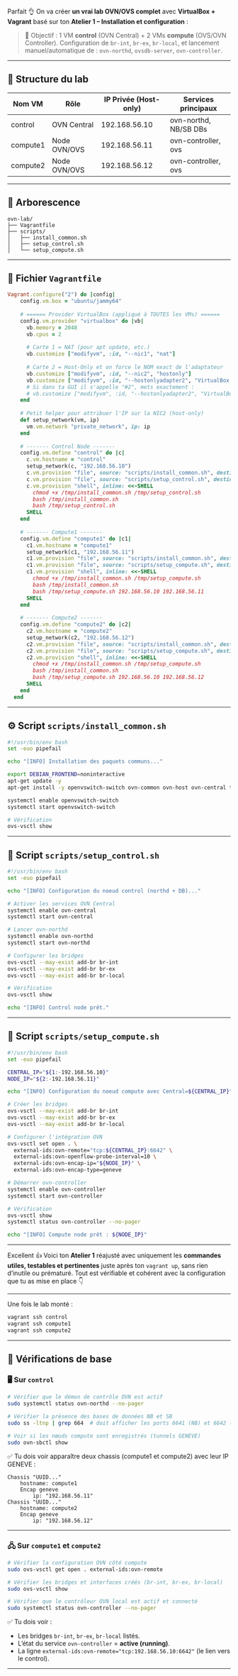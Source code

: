 Parfait 👌
On va créer **un vrai lab OVN/OVS complet** avec **VirtualBox + Vagrant** basé sur ton **Atelier 1 – Installation et configuration** :

> 🎯 Objectif :
> 1 VM **control** (OVN Central) + 2 VMs **compute** (OVS/OVN Controller).
> Configuration de `br-int`, `br-ex`, `br-local`, et lancement manuel/automatique de :
> `ovn-northd`, `ovsdb-server`, `ovn-controller`.

---

## 🧩 Structure du lab

| Nom VM   | Rôle         | IP Privée (Host-only) | Services principaux   |
| -------- | ------------ | --------------------- | --------------------- |
| control  | OVN Central  | 192.168.56.10         | ovn-northd, NB/SB DBs |
| compute1 | Node OVN/OVS | 192.168.56.11         | ovn-controller, ovs   |
| compute2 | Node OVN/OVS | 192.168.56.12         | ovn-controller, ovs   |

---

## 📁 Arborescence

```
ovn-lab/
├── Vagrantfile
├── scripts/
│   ├── install_common.sh
│   ├── setup_control.sh
│   └── setup_compute.sh
```

---

## 🧱 Fichier `Vagrantfile`

```ruby
Vagrant.configure("2") do |config|
    config.vm.box = "ubuntu/jammy64"
  
    # ====== Provider VirtualBox (appliqué à TOUTES les VMs) ======
    config.vm.provider "virtualbox" do |vb|
      vb.memory = 2048
      vb.cpus = 2
  
      # Carte 1 = NAT (pour apt update, etc.)
      vb.customize ["modifyvm", :id, "--nic1", "nat"]
  
      # Carte 2 = Host-Only et on force le NOM exact de l'adaptateur
      vb.customize ["modifyvm", :id, "--nic2", "hostonly"]
      vb.customize ["modifyvm", :id, "--hostonlyadapter2", "VirtualBox Host-Only Ethernet Adapter #2"]
      # Si dans ta GUI il s'appelle "#2", mets exactement :
      # vb.customize ["modifyvm", :id, "--hostonlyadapter2", "VirtualBox Host-Only Ethernet Adapter #2"]
    end
  
    # Petit helper pour attribuer l'IP sur la NIC2 (host-only)
    def setup_network(vm, ip)
      vm.vm.network "private_network", ip: ip
    end
  
    # ------- Control Node -------
    config.vm.define "control" do |c|
      c.vm.hostname = "control"
      setup_network(c, "192.168.56.10")
      c.vm.provision "file", source: "scripts/install_common.sh", destination: "/tmp/install_common.sh"
      c.vm.provision "file", source: "scripts/setup_control.sh", destination: "/tmp/setup_control.sh"
      c.vm.provision "shell", inline: <<-SHELL
        chmod +x /tmp/install_common.sh /tmp/setup_control.sh
        bash /tmp/install_common.sh
        bash /tmp/setup_control.sh
      SHELL
    end
  
    # ------- Compute1 -------
    config.vm.define "compute1" do |c1|
      c1.vm.hostname = "compute1"
      setup_network(c1, "192.168.56.11")
      c1.vm.provision "file", source: "scripts/install_common.sh", destination: "/tmp/install_common.sh"
      c1.vm.provision "file", source: "scripts/setup_compute.sh", destination: "/tmp/setup_compute.sh"
      c1.vm.provision "shell", inline: <<-SHELL
        chmod +x /tmp/install_common.sh /tmp/setup_compute.sh
        bash /tmp/install_common.sh
        bash /tmp/setup_compute.sh 192.168.56.10 192.168.56.11
      SHELL
    end
  
    # ------- Compute2 -------
    config.vm.define "compute2" do |c2|
      c2.vm.hostname = "compute2"
      setup_network(c2, "192.168.56.12")
      c2.vm.provision "file", source: "scripts/install_common.sh", destination: "/tmp/install_common.sh"
      c2.vm.provision "file", source: "scripts/setup_compute.sh", destination: "/tmp/setup_compute.sh"
      c2.vm.provision "shell", inline: <<-SHELL
        chmod +x /tmp/install_common.sh /tmp/setup_compute.sh
        bash /tmp/install_common.sh
        bash /tmp/setup_compute.sh 192.168.56.10 192.168.56.12
      SHELL
    end
  end
```

---

## ⚙️ Script `scripts/install_common.sh`

```bash
#!/usr/bin/env bash
set -euo pipefail

echo "[INFO] Installation des paquets communs..."

export DEBIAN_FRONTEND=noninteractive
apt-get update -y
apt-get install -y openvswitch-switch ovn-common ovn-host ovn-central tcpdump net-tools iproute2

systemctl enable openvswitch-switch
systemctl start openvswitch-switch

# Vérification
ovs-vsctl show
```

---

## 🧭 Script `scripts/setup_control.sh`

```bash
#!/usr/bin/env bash
set -euo pipefail

echo "[INFO] Configuration du noeud control (northd + DB)..."

# Activer les services OVN Central
systemctl enable ovn-central
systemctl start ovn-central

# Lancer ovn-northd
systemctl enable ovn-northd
systemctl start ovn-northd

# Configurer les bridges
ovs-vsctl --may-exist add-br br-int
ovs-vsctl --may-exist add-br br-ex
ovs-vsctl --may-exist add-br br-local

# Vérification
ovs-vsctl show

echo "[INFO] Control node prêt."
```

---

## 🧭 Script `scripts/setup_compute.sh`

```bash
#!/usr/bin/env bash
set -euo pipefail

CENTRAL_IP="${1:-192.168.56.10}"
NODE_IP="${2:-192.168.56.11}"

echo "[INFO] Configuration du noeud compute avec Central=${CENTRAL_IP}"

# Créer les bridges
ovs-vsctl --may-exist add-br br-int
ovs-vsctl --may-exist add-br br-ex
ovs-vsctl --may-exist add-br br-local

# Configurer l'intégration OVN
ovs-vsctl set open . \
  external-ids:ovn-remote="tcp:${CENTRAL_IP}:6642" \
  external-ids:ovn-openflow-probe-interval=10 \
  external-ids:ovn-encap-ip="${NODE_IP}" \
  external-ids:ovn-encap-type=geneve

# Démarrer ovn-controller
systemctl enable ovn-controller
systemctl start ovn-controller

# Vérification
ovs-vsctl show
systemctl status ovn-controller --no-pager

echo "[INFO] Compute node prêt : ${NODE_IP}"
```

---
Excellent 👍 Voici ton **Atelier 1** réajusté avec uniquement les **commandes utiles, testables et pertinentes** juste après ton `vagrant up`, sans rien d’inutile ou prématuré.
Tout est vérifiable et cohérent avec la configuration que tu as mise en place 👇

---

Une fois le lab monté :

```bash
vagrant ssh control
vagrant ssh compute1
vagrant ssh compute2
```

---

## 🧪 Vérifications de base

### 🖥️ Sur `control`

```bash
# Vérifier que le démon de contrôle OVN est actif
sudo systemctl status ovn-northd --no-pager

# Vérifier la présence des bases de données NB et SB
sudo ss -ltnp | grep 664  # doit afficher les ports 6641 (NB) et 6642 (SB)

# Voir si les nœuds compute sont enregistrés (tunnels GENEVE)
sudo ovn-sbctl show
```

✅ Tu dois voir apparaître deux chassis (compute1 et compute2) avec leur IP GENEVE :

```
Chassis "UUID..."
    hostname: compute1
    Encap geneve
        ip: "192.168.56.11"
Chassis "UUID..."
    hostname: compute2
    Encap geneve
        ip: "192.168.56.12"
```

---

### 🖧 Sur `compute1` et `compute2`

```bash
# Vérifier la configuration OVN côté compute
sudo ovs-vsctl get open . external-ids:ovn-remote

# Vérifier les bridges et interfaces créés (br-int, br-ex, br-local)
sudo ovs-vsctl show

# Vérifier que le contrôleur OVN local est actif et connecté
sudo systemctl status ovn-controller --no-pager
```

✅ Tu dois voir :

* Les bridges `br-int`, `br-ex`, `br-local` listés.
* L’état du service `ovn-controller` = **active (running)**.
* La ligne `external-ids:ovn-remote="tcp:192.168.56.10:6642"` (le lien vers le control).

---
